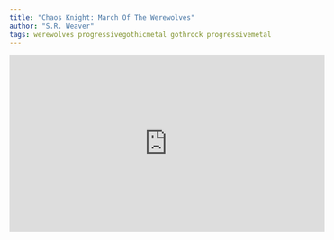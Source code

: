 ```yaml
---
title: "Chaos Knight: March Of The Werewolves"
author: "S.R. Weaver"
tags: werewolves progressivegothicmetal gothrock progressivemetal
---
```

<iframe title="Chaos Knight: March Of The Werewolfs" width="560" height="315" src="https://video.ploud.jp/videos/embed/9e62eccb-1bc8-4418-bda4-74cd54c782c3" frameborder="0" allowfullscreen="" sandbox="allow-same-origin allow-scripts allow-popups"></iframe>
